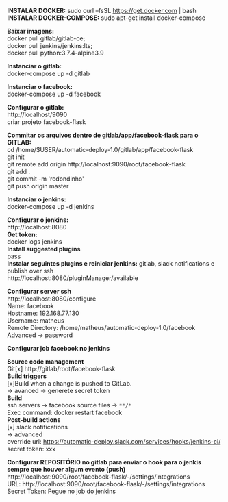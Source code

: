 **INSTALAR DOCKER:** sudo curl –fsSL https://get.docker.com | bash <br/>
**INSTALAR DOCKER-COMPOSE:** sudo apt-get install docker-compose <br/>

**Baixar imagens:** <br/>
docker pull gitlab/gitlab-ce;  <br/>
docker pull jenkins/jenkins:lts; <br/>
docker pull python:3.7.4-alpine3.9 <br/>
  
**Instanciar o gitlab:** <br/>
docker-compose up -d gitlab <br/>
  
**Instanciar o facebook:** <br/>
docker-compose up -d facebook <br/>
  
**Configurar o gitlab:** <br/> 
http://localhost/9090 <br/>
criar projeto facebook-flask <br/>
  
**Commitar os arquivos dentro de gitlab/app/facebook-flask para o GITLAB:** <br/>
cd /home/$USER/automatic-deploy-1.0/gitlab/app/facebook-flask <br/>
git init <br/>
git remote add origin http://localhost:9090/root/facebook-flask <br/>
git add . <br/>
git commit -m 'redondinho' <br/>
git push origin master <br/>
  
**Instanciar o jenkins:** <br/>
docker-compose up -d jenkins <br/>
  
**Configurar o jenkins:** <br/>
http://localhost:8080 <br/>
**Get token:** <br/>
docker logs jenkins <br/>
**Install suggested plugins** <br/>
pass <br/>
**Instalar seguintes plugins e reiniciar jenkins:** gitlab, slack notifications e publish over ssh  <br/>
http://localhost:8080/pluginManager/available <br/>

**Configurar server ssh** <br/>
http://localhost:8080/configure <br/>
Name: facebook <br/>
Hostname: 192.168.77.130 <br/>
Username: matheus <br/>
Remote Directory: /home/matheus/automatic-deploy-1.0/facebook <br/>
Advanced -> password <br/>
 
**Configurar job facebook no jenkins** <br/>

**Source code management** <br/>
Git[x] http://gitlab/root/facebook-flask <br/>
**Build triggers** <br/>
[x]Build when a change is pushed to GitLab. <br/>
-> avanced -> generete secret token <br/>
**Build** <br/>
ssh servers -> facebook
source files -> <code>**/*</code><br/>
Exec command: docker restart facebook <br/>
**Post-build actions** <br/>
[x] slack notifications <br/>
-> advanced <br/>
override url: https://automatic-deploy.slack.com/services/hooks/jenkins-ci/ <br/>
secret token: xxx <br/>

**Configurar REPOSITÓRIO no gitlab para enviar o hook para o jenkis sempre que houver algum evento (push)** <br/>
http://localhost:9090/root/facebook-flask/-/settings/integrations <br/>
URL: http://localhost:9090/root/facebook-flask/-/settings/integrations <br/>
Secret Token: Pegue no job do jenkins <br/>
 



